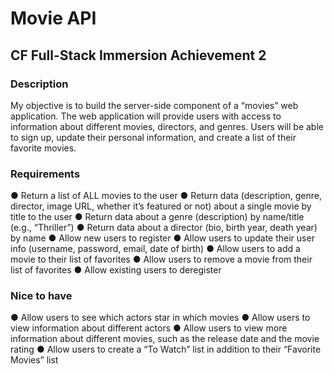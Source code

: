 # Movie API 
## CF Full-Stack Immersion Achievement 2

### Description
My objective is to build the server-side component of a “movies” web application. The web
application will provide users with access to information about different
movies, directors, and genres. Users will be able to sign up, update their
personal information, and create a list of their favorite movies.

### Requirements
● Return a list of ALL movies to the user
● Return data (description, genre, director, image URL, whether it’s featured or not) about a
single movie by title to the user
● Return data about a genre (description) by name/title (e.g., “Thriller”)
● Return data about a director (bio, birth year, death year) by name
● Allow new users to register
● Allow users to update their user info (username, password, email, date of birth)
● Allow users to add a movie to their list of favorites
● Allow users to remove a movie from their list of favorites
● Allow existing users to deregister

### Nice to have
● Allow users to see which actors star in which movies
● Allow users to view information about different actors
● Allow users to view more information about different movies, such as the release date and
the movie rating
● Allow users to create a “To Watch” list in addition to their “Favorite Movies” list